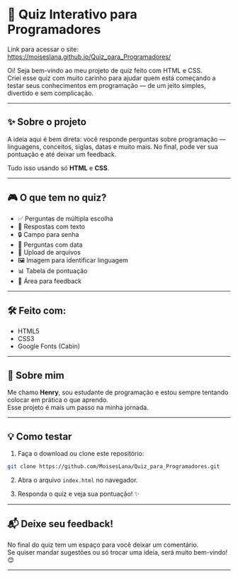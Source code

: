 
# 🧠 Quiz Interativo para Programadores
Link para acessar o site:
https://moiseslana.github.io/Quiz_para_Programadores/


Oi! Seja bem-vindo ao meu projeto de quiz feito com HTML e CSS.  
Criei esse quiz com muito carinho para ajudar quem está começando a testar seus conhecimentos em programação — de um jeito simples, divertido e sem complicação.

---

## ✨ Sobre o projeto

A ideia aqui é bem direta: você responde perguntas sobre programação — linguagens, conceitos, siglas, datas e muito mais. No final, pode ver sua pontuação e até deixar um feedback.

Tudo isso usando só **HTML** e **CSS**.

---

## 🎮 O que tem no quiz?

- ✅ Perguntas de múltipla escolha
- 📝 Respostas com texto
- 🔒 Campo para senha
- 📅 Perguntas com data
- 📂 Upload de arquivos
- 🖼️ Imagem para identificar linguagem
- 📊 Tabela de pontuação
- 💬 Área para feedback

---

## 🛠️ Feito com:

- HTML5
- CSS3
- Google Fonts (Cabin)
  

---

## 👤 Sobre mim

Me chamo **Henry**, sou estudante de programação e estou sempre tentando colocar em prática o que aprendo.  
Esse projeto é mais um passo na minha jornada. 

---

## 💡 Como testar

1. Faça o download ou clone este repositório:
```bash
git clone https://github.com/MoisesLana/Quiz_para_Programadores.git
```

2. Abra o arquivo `index.html` no navegador.

3. Responda o quiz e veja sua pontuação! ✨

---

## 📬 Deixe seu feedback!

No final do quiz tem um espaço para você deixar um comentário.  
Se quiser mandar sugestões ou só trocar uma ideia, será muito bem-vindo! 😊

---

